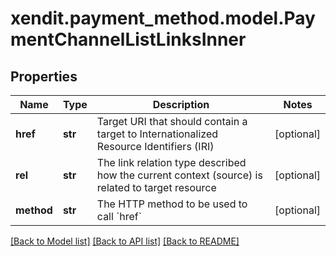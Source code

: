 # xendit.payment_method.model.PaymentChannelListLinksInner


## Properties
Name | Type | Description | Notes
------------ | ------------- | ------------- | -------------
**href** | **str** | Target URI that should contain a target to Internationalized Resource Identifiers (IRI) | [optional] 
**rel** | **str** | The link relation type described how the current context (source) is related to target resource | [optional] 
**method** | **str** | The HTTP method to be used to call &#x60;href&#x60; | [optional] 

[[Back to Model list]](../README.md#documentation-for-models) [[Back to API list]](../README.md#documentation-for-api-endpoints) [[Back to README]](../README.md)


